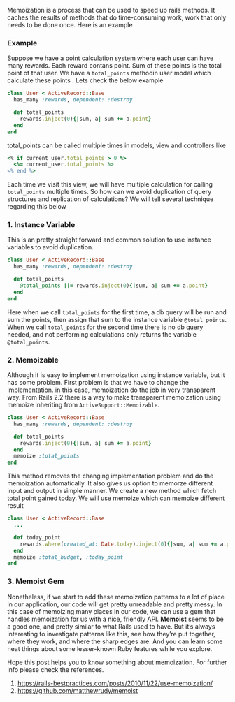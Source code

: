 Memoization is a process that can be used to speed up rails methods. It caches the results of methods that do time-consuming work, work that only needs to be done once.  Here is an example

### Example
Suppose we have a point calculation system where each user can have many rewards. Each reward contans point. Sum of these points is the total point of that user. We have a `total_points` methodin user model which calculate these points . Lets check the below example

```ruby
class User < ActiveRecord::Base
  has_many :rewards, dependent: :destroy

  def total_points
    rewards.inject(0){|sum, a| sum += a.point}
  end
end
```
total_points can be called multiple times in models, view and controllers like

```ruby
<% if current_user.total_points > 0 %>
  <%= current_user.total_points %>
<% end %>
```
Each time we visit this view, we will have multiple calculation for calling `total_points` multiple times. So how can we avoid duplication of query structures and replication of calculations? We will tell several technique regarding this below

### 1. Instance Variable
This is an pretty straight forward and common solution to use instance variables to avoid duplication.

```ruby
class User < ActiveRecord::Base
  has_many :rewards, dependent: :destroy

  def total_points
    @total_points ||= rewards.inject(0){|sum, a| sum += a.point}
  end
end
```

Here when we call `total_points` for the first time, a db query will be run and sum the points, then assign that sum to the instance variable `@total_points`. When we call `total_points` for the second time there is no db query needed, and not performing calculations only returns the variable `@total_points`. 

### 2. Memoizable
Although it is easy to implement memoization using instance variable, but it has some problem. First problem is that we have to change the implementation. in this case, memoization do the job in very transparent way. From Rails 2.2 there is a way to make transparent memoization using memoize inheriting from `ActiveSupport::Memoizable`.

```ruby
class User < ActiveRecord::Base
  has_many :rewards, dependent: :destroy

  def total_points
    rewards.inject(0){|sum, a| sum += a.point}
  end
  memoize :total_points
end
```
This method removes the changing implementation problem and do the memoization automatically. It also gives us option to memorze different input and output in simple manner. We create a new method which fetch total point gained today. We will use memoize which can memoize different result

```ruby
class User < ActiveRecord::Base
  ...

  def today_point
    rewards.where(created_at: Date.today).inject(0){|sum, a| sum += a.point}
  end
  memoize :total_budget, :today_point
end
```
### 3. Memoist Gem
Nonetheless, if we start to add these memoization patterns to a lot of place in our application, our code will get pretty unreadable and pretty messy.  In this case of memoizing many places in our code, we can use a gem that handles memoization for us with a nice, friendly API. **Memoist** seems to be a good one, and pretty similar to what Rails used to have. But it’s always interesting to investigate patterns like this, see how they’re put together, where they work, and where the sharp edges are. And you can learn some neat things about some lesser-known Ruby features while you explore.

Hope this post helps you to know something about memoization. For further info please check the references.

1. https://rails-bestpractices.com/posts/2010/11/22/use-memoization/
2. https://github.com/matthewrudy/memoist
